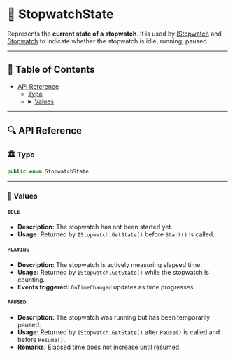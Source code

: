 # 🧩 StopwatchState

Represents the **current state of a stopwatch**. It is used by [IStopwatch](IStopwatch.md) and [Stopwatch](Stopwatch.md) to indicate whether the stopwatch is
idle, running, paused.

---

## 📑 Table of Contents

<ul>
  <li><a href="#-api-reference">API Reference</a>
    <ul>
      <li><a href="#-type">Type</a></li>
      <li>
        <details>
          <summary><a href="#-values">Values</a></summary>
          <ul>
            <li><a href="#idle">IDLE</a></li>
            <li><a href="#playing">PLAYING</a></li>
            <li><a href="#paused">PAUSED</a></li>
          </ul>
        </details>
      </li>
    </ul>
  </li>
</ul>


---

## 🔍 API Reference

### 🏛️ Type <div id="-type"></div>

```csharp
public enum StopwatchState
```

---

### 🔑 Values

#### `IDLE`

- **Description:** The stopwatch has not been started yet.
- **Usage:** Returned by `IStopwatch.GetState()` before `Start()` is called.

#### `PLAYING`

- **Description:** The stopwatch is actively measuring elapsed time.
- **Usage:** Returned by `IStopwatch.GetState()` while the stopwatch is counting.
- **Events triggered:** `OnTimeChanged` updates as time progresses.

#### `PAUSED`

- **Description:** The stopwatch was running but has been temporarily paused.
- **Usage:** Returned by `IStopwatch.GetState()` after `Pause()` is called and before `Resume()`.
- **Remarks:** Elapsed time does not increase until resumed.